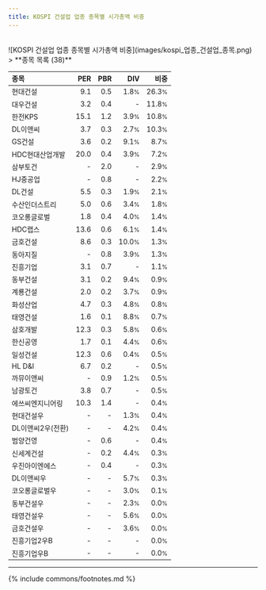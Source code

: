 ```yaml
---
title: KOSPI 건설업 업종 종목별 시가총액 비중
---
```

<br>
![KOSPI 건설업 업종 종목별 시가총액 비중](images/kospi_업종_건설업_종목.png)
<br>
> **종목 목록 (38)**<a id="list"></a>

| **종목** | **PER** | **PBR** | **DIV** | **비중** |
| :------- | ------: | ------: | ------: | -------: |
| 현대건설 | 9.1<small></small> | 0.5<small></small> | 1.8<small>%</small> | 26.3<small>%</small> |
| 대우건설 | 3.2<small></small> | 0.4<small></small> | - | 11.8<small>%</small> |
| 한전KPS | 15.1<small></small> | 1.2<small></small> | 3.9<small>%</small> | 10.8<small>%</small> |
| DL이앤씨 | 3.7<small></small> | 0.3<small></small> | 2.7<small>%</small> | 10.3<small>%</small> |
| GS건설 | 3.6<small></small> | 0.2<small></small> | 9.1<small>%</small> | 8.7<small>%</small> |
| HDC현대산업개발 | 20.0<small></small> | 0.4<small></small> | 3.9<small>%</small> | 7.2<small>%</small> |
| 삼부토건 | - | 2.0<small></small> | - | 2.9<small>%</small> |
| HJ중공업 | - | 0.8<small></small> | - | 2.2<small>%</small> |
| DL건설 | 5.5<small></small> | 0.3<small></small> | 1.9<small>%</small> | 2.1<small>%</small> |
| 수산인더스트리 | 5.0<small></small> | 0.6<small></small> | 3.4<small>%</small> | 1.8<small>%</small> |
| 코오롱글로벌 | 1.8<small></small> | 0.4<small></small> | 4.0<small>%</small> | 1.4<small>%</small> |
| HDC랩스 | 13.6<small></small> | 0.6<small></small> | 6.1<small>%</small> | 1.4<small>%</small> |
| 금호건설 | 8.6<small></small> | 0.3<small></small> | 10.0<small>%</small> | 1.3<small>%</small> |
| 동아지질 | - | 0.8<small></small> | 3.9<small>%</small> | 1.3<small>%</small> |
| 진흥기업 | 3.1<small></small> | 0.7<small></small> | - | 1.1<small>%</small> |
| 동부건설 | 3.1<small></small> | 0.2<small></small> | 9.4<small>%</small> | 0.9<small>%</small> |
| 계룡건설 | 2.0<small></small> | 0.2<small></small> | 3.7<small>%</small> | 0.9<small>%</small> |
| 화성산업 | 4.7<small></small> | 0.3<small></small> | 4.8<small>%</small> | 0.8<small>%</small> |
| 태영건설 | 1.6<small></small> | 0.1<small></small> | 8.8<small>%</small> | 0.7<small>%</small> |
| 삼호개발 | 12.3<small></small> | 0.3<small></small> | 5.8<small>%</small> | 0.6<small>%</small> |
| 한신공영 | 1.7<small></small> | 0.1<small></small> | 4.4<small>%</small> | 0.6<small>%</small> |
| 일성건설 | 12.3<small></small> | 0.6<small></small> | 0.4<small>%</small> | 0.5<small>%</small> |
| HL D&I | 6.7<small></small> | 0.2<small></small> | - | 0.5<small>%</small> |
| 까뮤이앤씨 | - | 0.9<small></small> | 1.2<small>%</small> | 0.5<small>%</small> |
| 남광토건 | 3.8<small></small> | 0.7<small></small> | - | 0.5<small>%</small> |
| 에쓰씨엔지니어링 | 10.3<small></small> | 1.4<small></small> | - | 0.4<small>%</small> |
| 현대건설우 | - | - | 1.3<small>%</small> | 0.4<small>%</small> |
| DL이앤씨2우(전환) | - | - | 4.2<small>%</small> | 0.4<small>%</small> |
| 범양건영 | - | 0.6<small></small> | - | 0.4<small>%</small> |
| 신세계건설 | - | 0.2<small></small> | 4.4<small>%</small> | 0.3<small>%</small> |
| 우진아이엔에스 | - | 0.4<small></small> | - | 0.3<small>%</small> |
| DL이앤씨우 | - | - | 5.7<small>%</small> | 0.3<small>%</small> |
| 코오롱글로벌우 | - | - | 3.0<small>%</small> | 0.1<small>%</small> |
| 동부건설우 | - | - | 2.3<small>%</small> | 0.0<small>%</small> |
| 태영건설우 | - | - | 5.6<small>%</small> | 0.0<small>%</small> |
| 금호건설우 | - | - | 3.6<small>%</small> | 0.0<small>%</small> |
| 진흥기업2우B | - | - | - | 0.0<small>%</small> |
| 진흥기업우B | - | - | - | 0.0<small>%</small> |

---
{% include commons/footnotes.md %}